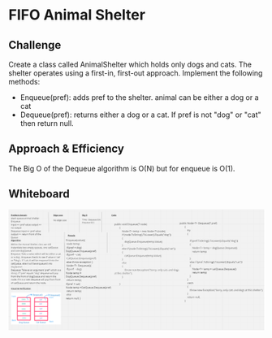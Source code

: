 # FIFO Animal Shelter

## Challenge 
Create a class called AnimalShelter which holds only dogs and cats. The shelter operates using a first-in, first-out approach.
Implement the following methods:

* Enqueue(pref): adds pref to the shelter. animal can be either a dog or a cat 
* Dequeue(pref): returns either a dog or a cat. If pref is not "dog" or "cat" then return null.

## Approach & Efficiency
The Big O of the Dequeue algorithm is O(N) but for enqueue is O(1).

## Whiteboard 
![Image](images/AnimalShilter.png)